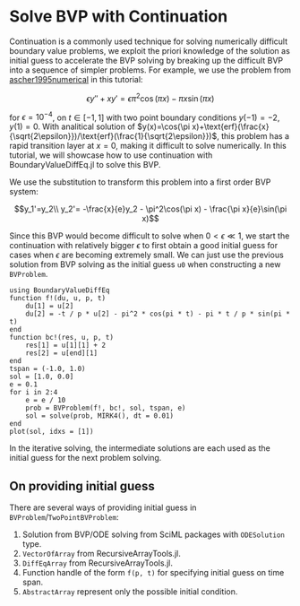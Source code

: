 # Solve BVP with Continuation

Continuation is a commonly used technique for solving numerically difficult boundary value problems, we exploit the priori knowledge of the solution as initial guess to accelerate the BVP solving by breaking up the difficult BVP into a sequence of simpler problems. For example, we use the problem from [ascher1995numerical](@Citet) in this tutorial:

```math
\epsilon y'' + xy' = \epsilon \pi^2\cos(\pi x) - \pi x\sin(\pi x)
```

for $\epsilon=10^{-4}$, on $t\in[-1,1]$ with two point boundary conditions $y(-1)=-2, y(1)=0$. With analitical solution of $y(x)=\cos(\pi x)+\text{erf}(\frac{x}{\sqrt{2\epsilon}})/\text{erf}(\frac{1}{\sqrt{2\epsilon}})$, this problem has a rapid transition layer at $x=0$, making it difficult to solve numerically. In this tutorial, we will showcase how to use continuation with BoundaryValueDiffEq.jl to solve this BVP.

We use the substitution to transform this problem into a first order BVP system:

```math
y_1'=y_2\\
y_2'= -\frac{x}{e}y_2 - \pi^2\cos(\pi x) - \frac{\pi x}{e}\sin(\pi x)
```

Since this BVP would become difficult to solve when $0<\epsilon\ll 1$, we start the continuation with relatively bigger $\epsilon$ to first obtain a good initial guess for cases when $\epsilon$ are becoming extremely small. We can just use the previous solution from BVP solving as the initial guess `u0` when constructing a new `BVProblem`.

```@example continuation
using BoundaryValueDiffEq
function f!(du, u, p, t)
    du[1] = u[2]
    du[2] = -t / p * u[2] - pi^2 * cos(pi * t) - pi * t / p * sin(pi * t)
end
function bc!(res, u, p, t)
    res[1] = u[1][1] + 2
    res[2] = u[end][1]
end
tspan = (-1.0, 1.0)
sol = [1.0, 0.0]
e = 0.1
for i in 2:4
    e = e / 10
    prob = BVProblem(f!, bc!, sol, tspan, e)
    sol = solve(prob, MIRK4(), dt = 0.01)
end
plot(sol, idxs = [1])
```

In the iterative solving, the intermediate solutions are each used as the initial guess for the next problem solving.

## On providing initial guess

There are several ways of providing initial guess in `BVProblem`/`TwoPointBVProblem`:

 1. Solution from BVP/ODE solving from SciML packages with `ODESolution` type.
 2. `VectorOfArray` from RecursiveArrayTools.jl.
 3. `DiffEqArray` from RecursiveArrayTools.jl.
 4. Function handle of the form `f(p, t)` for specifying initial guess on time span.
 5. `AbstractArray` represent only the possible initial condition.
